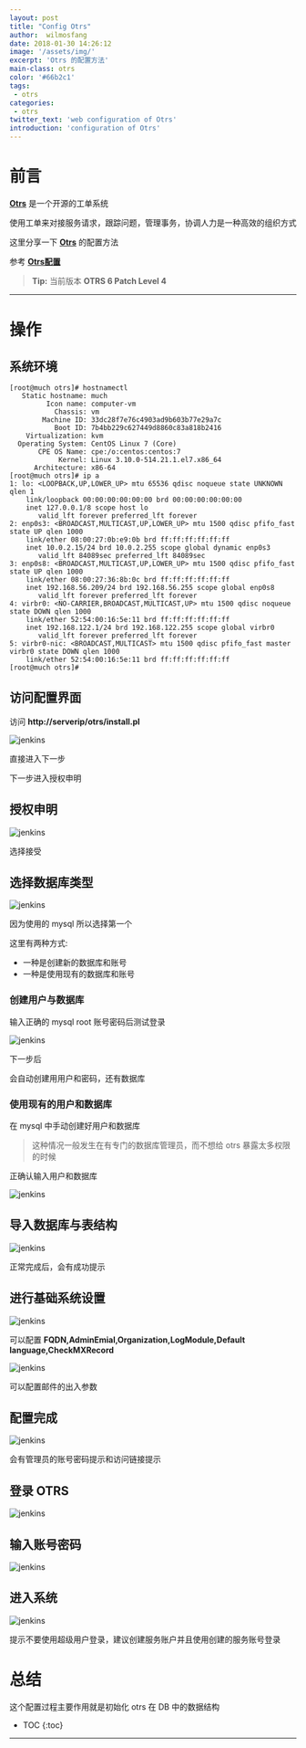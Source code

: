```yaml
---
layout: post
title: "Config Otrs"
author:  wilmosfang
date: 2018-01-30 14:26:12
image: '/assets/img/'
excerpt: 'Otrs 的配置方法'
main-class: otrs
color: '#66b2c1'
tags:
 - otrs
categories:
 - otrs
twitter_text: 'web configuration of Otrs'
introduction: 'configuration of Otrs'
---
```



# 前言


**[Otrs][otrs]** 是一个开源的工单系统

使用工单来对接服务请求，跟踪问题，管理事务，协调人力是一种高效的组织方式

这里分享一下 **[Otrs][otrs]** 的配置方法

参考 **[Otrs配置][web_config_otrs]**

> **Tip:** 当前版本 **OTRS 6 Patch Level 4**

---

# 操作

## 系统环境


~~~
[root@much otrs]# hostnamectl
   Static hostname: much
         Icon name: computer-vm
           Chassis: vm
        Machine ID: 33dc28f7e76c4903ad9b603b77e29a7c
           Boot ID: 7b4bb229c627449d8860c83a818b2416
    Virtualization: kvm
  Operating System: CentOS Linux 7 (Core)
       CPE OS Name: cpe:/o:centos:centos:7
            Kernel: Linux 3.10.0-514.21.1.el7.x86_64
      Architecture: x86-64
[root@much otrs]# ip a
1: lo: <LOOPBACK,UP,LOWER_UP> mtu 65536 qdisc noqueue state UNKNOWN qlen 1
    link/loopback 00:00:00:00:00:00 brd 00:00:00:00:00:00
    inet 127.0.0.1/8 scope host lo
       valid_lft forever preferred_lft forever
2: enp0s3: <BROADCAST,MULTICAST,UP,LOWER_UP> mtu 1500 qdisc pfifo_fast state UP qlen 1000
    link/ether 08:00:27:0b:e9:0b brd ff:ff:ff:ff:ff:ff
    inet 10.0.2.15/24 brd 10.0.2.255 scope global dynamic enp0s3
       valid_lft 84089sec preferred_lft 84089sec
3: enp0s8: <BROADCAST,MULTICAST,UP,LOWER_UP> mtu 1500 qdisc pfifo_fast state UP qlen 1000
    link/ether 08:00:27:36:8b:0c brd ff:ff:ff:ff:ff:ff
    inet 192.168.56.209/24 brd 192.168.56.255 scope global enp0s8
       valid_lft forever preferred_lft forever
4: virbr0: <NO-CARRIER,BROADCAST,MULTICAST,UP> mtu 1500 qdisc noqueue state DOWN qlen 1000
    link/ether 52:54:00:16:5e:11 brd ff:ff:ff:ff:ff:ff
    inet 192.168.122.1/24 brd 192.168.122.255 scope global virbr0
       valid_lft forever preferred_lft forever
5: virbr0-nic: <BROADCAST,MULTICAST> mtu 1500 qdisc pfifo_fast master virbr0 state DOWN qlen 1000
    link/ether 52:54:00:16:5e:11 brd ff:ff:ff:ff:ff:ff
[root@much otrs]#
~~~

## 访问配置界面


访问 **http://serverip/otrs/install.pl**

![jenkins](/assets/img/otrs/otrs01.png)

直接进入下一步

下一步进入授权申明

## 授权申明

![jenkins](/assets/img/otrs/otrs02.png)

选择接受

## 选择数据库类型

![jenkins](/assets/img/otrs/otrs03.png)

因为使用的 mysql 所以选择第一个

这里有两种方式:

* 一种是创建新的数据库和账号
* 一种是使用现有的数据库和账号

### 创建用户与数据库

输入正确的 mysql root 账号密码后测试登录

![jenkins](/assets/img/otrs/otrs04.png)

下一步后

会自动创建用用户和密码，还有数据库


### 使用现有的用户和数据库

在 mysql 中手动创建好用户和数据库

>这种情况一般发生在有专门的数据库管理员，而不想给 otrs 暴露太多权限的时候

正确认输入用户和数据库

![jenkins](/assets/img/otrs/otrs05.png)

## 导入数据库与表结构

![jenkins](/assets/img/otrs/otrs06.png)

正常完成后，会有成功提示

## 进行基础系统设置

![jenkins](/assets/img/otrs/otrs07.png)

可以配置 **FQDN,AdminEmial,Organization,LogModule,Default language,CheckMXRecord**

![jenkins](/assets/img/otrs/otrs08.png)

可以配置邮件的出入参数

## 配置完成

![jenkins](/assets/img/otrs/otrs09.png)

会有管理员的账号密码提示和访问链接提示

## 登录 OTRS

![jenkins](/assets/img/otrs/otrs10.png)

## 输入账号密码

![jenkins](/assets/img/otrs/otrs11.png)

## 进入系统

![jenkins](/assets/img/otrs/otrs12.png)

提示不要使用超级用户登录，建议创建服务账户并且使用创建的服务账号登录


# 总结

这个配置过程主要作用就是初始化 otrs 在 DB 中的数据结构

* TOC
{:toc}


---

[otrs]:https://www.otrs.com/
[web_config_otrs]:http://doc.otrs.com/doc/manual/admin/stable/zh_CN/html/web-installer.html
